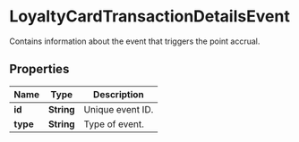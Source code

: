 

# LoyaltyCardTransactionDetailsEvent

Contains information about the event that triggers the point accrual.

## Properties

| Name | Type | Description |
|------------ | ------------- | ------------- |
|**id** | **String** | Unique event ID. |
|**type** | **String** | Type of event. |



